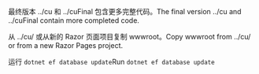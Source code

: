 <span data-ttu-id="cce2c-101">最终版本 ../cu 和 ../cuFinal 包含更多完整代码。</span><span class="sxs-lookup"><span data-stu-id="cce2c-101">The final version ../cu and ../cuFinal contain more completed code.</span></span>

<span data-ttu-id="cce2c-102">从 ../cu/ 或从新的 Razor 页面项目复制 wwwroot。</span><span class="sxs-lookup"><span data-stu-id="cce2c-102">Copy wwwroot from ../cu/ or from a new Razor Pages project.</span></span>

<span data-ttu-id="cce2c-103">运行 `dotnet ef database update`</span><span class="sxs-lookup"><span data-stu-id="cce2c-103">Run `dotnet ef database update`</span></span>
